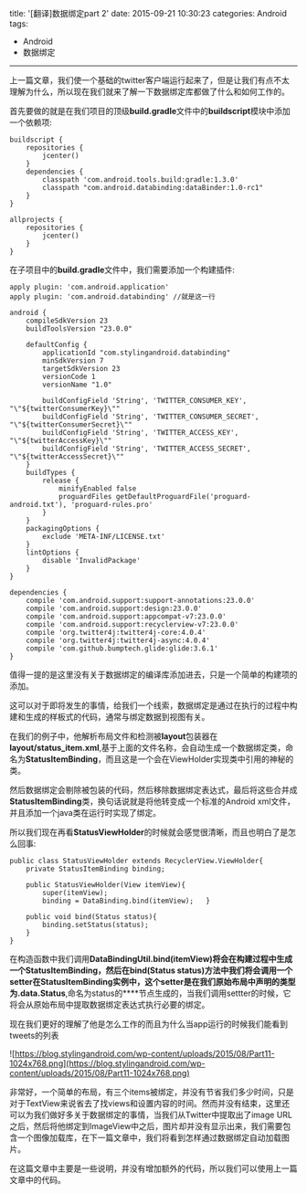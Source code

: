 title: '[翻译]数据绑定part 2'
date: 2015-09-21 10:30:23
categories: Android
tags:
- Android
- 数据绑定

---
上一篇文章，我们使一个基础的twitter客户端运行起来了，但是让我们有点不太理解为什么，所以现在我们就来了解一下数据绑定库都做了什么和如何工作的。

首先要做的就是在我们项目的顶级**build.gradle**文件中的**buildscript**模块中添加一个依赖项:

 
	buildscript {
	    repositories {
	        jcenter()
	    }
	    dependencies {
	        classpath 'com.android.tools.build:gradle:1.3.0'
	        classpath "com.android.databinding:dataBinder:1.0-rc1"
	    }
	}
	 
	allprojects {
	    repositories {
	        jcenter()
	    }
	}

在子项目中的**build.gradle**文件中，我们需要添加一个构建插件:

	apply plugin: 'com.android.application'
	apply plugin: 'com.android.databinding' //就是这一行
	 
	android {
	    compileSdkVersion 23
	    buildToolsVersion "23.0.0"
	 
	    defaultConfig {
	        applicationId "com.stylingandroid.databinding"
	        minSdkVersion 7
	        targetSdkVersion 23
	        versionCode 1
	        versionName "1.0"
	 
	        buildConfigField 'String', 'TWITTER_CONSUMER_KEY', "\"${twitterConsumerKey}\""
	        buildConfigField 'String', 'TWITTER_CONSUMER_SECRET', "\"${twitterConsumerSecret}\""
	        buildConfigField 'String', 'TWITTER_ACCESS_KEY', "\"${twitterAccessKey}\""
	        buildConfigField 'String', 'TWITTER_ACCESS_SECRET', "\"${twitterAccessSecret}\""
	    }
	    buildTypes {
	        release {
	            minifyEnabled false
	            proguardFiles getDefaultProguardFile('proguard-android.txt'), 'proguard-rules.pro'
	        }
	    }
	    packagingOptions {
	        exclude 'META-INF/LICENSE.txt'
	    }
	    lintOptions {
	        disable 'InvalidPackage'
	    }
	}
	 
	dependencies {
	    compile 'com.android.support:support-annotations:23.0.0'
	    compile 'com.android.support:design:23.0.0'
	    compile 'com.android.support:appcompat-v7:23.0.0'
	    compile 'com.android.support:recyclerview-v7:23.0.0'
	    compile 'org.twitter4j:twitter4j-core:4.0.4'
	    compile 'org.twitter4j:twitter4j-async:4.0.4'
	    compile 'com.github.bumptech.glide:glide:3.6.1'
	}
	
值得一提的是这里没有关于数据绑定的编译库添加进去，只是一个简单的构建项的添加。

这可以对于即将发生的事情，给我们一个线索，数据绑定是通过在执行的过程中构建和生成的样板式的代码，通常与绑定数据到视图有关。

在我们的例子中，他解析布局文件和检测被**layout**包装器在**layout/status_item.xml**,基于上面的文件名称，会自动生成一个数据绑定类，命名为**StatusItemBinding**，而且这是一个会在ViewHolder实现类中引用的神秘的类。

然后数据绑定会剔除被<layout>包装的代码，然后移除数据绑定表达式，最后将这些合并成**StatusItemBinding**类，换句话说就是将他转变成一个标准的Android xml文件，并且添加一个java类在运行时实现了绑定。

所以我们现在再看**StatusViewHolder**的时候就会感觉很清晰，而且也明白了是怎么回事:

	public class StatusViewHolder extends RecyclerView.ViewHolder{
		private StatusItemBinding binding;
		
		public StatusViewHolder(View itemView){
			super(itemView);
			binding = DataBinding.bind(itemView);	} 
		
		public void bind(Status status){
			binding.setStatus(status);
		}
	}
	
在构造函数中我们调用**DataBindingUtil.bind(itemView)**将会在构建过程中生成一个StatusItemBinding，然后在**bind(Status status)**方法中我们将会调用一个setter在StatusItemBinding实例中，这个setter是在我们原始布局中声明的类型为**.data.Status**,命名为status的**<data>**节点生成的，当我们调用settter的时候，它将会从原始布局中提取数据绑定表达式执行必要的绑定。

现在我们更好的理解了他是怎么工作的而且为什么当app运行的时候我们能看到tweets的列表

![https://blog.stylingandroid.com/wp-content/uploads/2015/08/Part11-1024x768.png](https://blog.stylingandroid.com/wp-content/uploads/2015/08/Part11-1024x768.png)

非常好，一个简单的布局，有三个items被绑定，并没有节省我们多少时间，只是对于TextView来说省去了找views和设置内容的时间。然而并没有结束，这里还可以为我们做好多关于数据绑定的事情，当我们从Twitter中提取出了image URL之后，然后将他绑定到ImageView中之后，图片却并没有显示出来，我们需要包含一个图像加载库，在下一篇文章中，我们将看到怎样通过数据绑定自动加载图片。

在这篇文章中主要是一些说明，并没有增加额外的代码，所以我们可以使用上一篇文章中的代码。